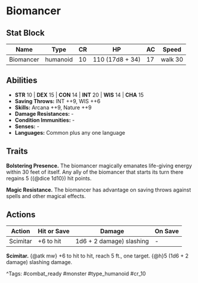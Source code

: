 # Biomancer

## Stat Block

| Name | Type | CR | HP | AC | Speed |
|------|------|----|----|----|-------|
| Biomancer | humanoid | 10 | 110 (17d8 + 34) | 17 | walk 30 |

## Abilities

- **STR** 10 | **DEX** 15 | **CON** 14 | **INT** 20 | **WIS** 14 | **CHA** 15
- **Saving Throws:** INT ++9, WIS ++6  
- **Skills:** Arcana ++9, Nature ++9  
- **Damage Resistances:** -  
- **Condition Immunities:** -  
- **Senses:** -  
- **Languages:** Common plus any one language

## Traits

**Bolstering Presence.** The biomancer magically emanates life-giving energy within 30 feet of itself. Any ally of the biomancer that starts its turn there regains 5 ({@dice 1d10}) hit points.

**Magic Resistance.** The biomancer has advantage on saving throws against spells and other magical effects.


## Actions

| Action | Hit or Save | Damage | On Save |
|--------|--------------|--------|----------|
| Scimitar | +6 to hit | 1d6 + 2 damage) slashing | - |

**Scimitar.** {@atk mw} +6 to hit to hit, reach 5 ft., one target. {@h}5 (1d6 + 2 damage) slashing damage.


^Tags: #combat_ready #monster #type_humanoid #cr_10